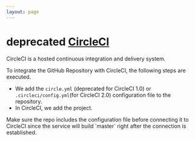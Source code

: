 ```yaml
---
layout: page
---
```


# <span class="alert warning">deprecated</span> [CircleCI](https://circleci.com/)


CircleCI is a hosted continuous integration and delivery system.

To integrate the GitHub Repository with CircleCI, the following steps are executed.

- We add the `circle.yml` (<span class="alert warning">deprecated</span> for CircleCI 1.0) or `.circleci/config.yml`(for CircleCI 2.0) configuration file to the repository.
- In CircleCI, we add the project.

<div class="alert info">Make sure the repo includes the configuration file before connecting it to CircleCI since the service will build `master` right after the connection is established.</div>
